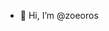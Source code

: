 - 👋 Hi, I’m @zoeoros

<!---
zoeoros/zoeoros is a ✨ special ✨ repository because its `README.md` (this file) appears on your GitHub profile.
You can click the Preview link to take a look at your changes.
--->

